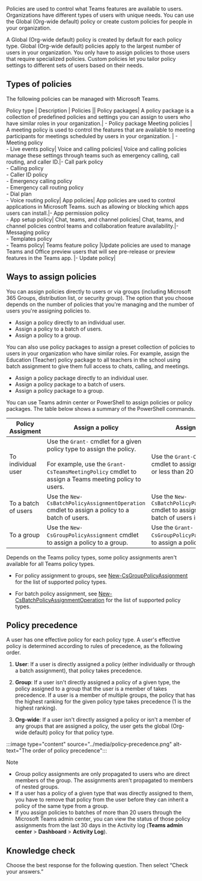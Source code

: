 Policies are used to control what Teams features are available to users. Organizations have different types of users with unique needs. You can use the Global (Org-wide default) policy or create custom policies for people in your organization. 


A Global (Org-wide default) policy is created by default for each policy type. Global (Org-wide default) policies apply to the largest number of users in your organization. You only have to assign policies to those users that require specialized policies. Custom policies let you tailor policy settings to different sets of users based on their needs. 

## Types of policies

The following policies can be managed with Microsoft Teams.

Policy type | Description | Policies
||
Policy packages| A policy package is a collection of predefined policies and settings you can assign to users who have similar roles in your organization.| - Policy package
Meeting policies | A meeting policy is used to control the features that are available to meeting participants for meetings scheduled by users in your organization. | - Meeting policy<br> - Live events policy| 
Voice and calling policies| Voice and calling policies manage these settings through teams such as emergency calling, call routing, and caller ID.|- Call park policy<br> - Calling policy<br> - Caller ID policy<br> - Emergency calling policy<br> - Emergency call routing policy<br> - Dial plan<br> - Voice routing policy|
App policies| App policies are used to control applications in Microsoft Teams. such as allowing or blocking which apps users can install.|- App permission policy<br> - App setup policy|
Chat, teams, and channel policies| Chat, teams, and channel policies control teams and collaboration feature availability.|- Messaging policy<br> - Templates policy<br> - Teams policy|
Teams feature policy |Update policies are used to manage Teams and Office preview users that will see pre-release or preview features in the Teams app. |- Update policy|

## Ways to assign policies

You can assign policies directly to users or via groups (including Microsoft 365 Groups, distribution list, or security group). The option that you choose depends on the number of policies that you're managing and the number of users you're assigning policies to.

- Assign a policy directly to an individual user.
- Assign a policy to a batch of users.
- Assign a policy to a group. 

You can also use policy packages to assign a preset collection of policies to users in your organization who have similar roles. For example, assign the Education (Teacher) policy package to all teachers in the school using batch assignment to give them full access to chats, calling, and meetings. 

- Assign a policy package directly to an individual user.
- Assign a policy package to a batch of users.
- Assign a policy package to a group. 

You can use Teams admin center or PowerShell to assign policies or policy packages. The table below shows a summary of the PowerShell commands. 

|Policy Assigment |Assign a policy|Assign a policy package|
|--|--|--|
|To individual user|Use the ```Grant-``` cmdlet for a given policy type to assign the policy.<br/><br/> For example, use the ```Grant-CsTeamsMeetingPolicy``` cmdlet to assign a Teams meeting policy to users. |Use the ```Grant-CsUserPolicyPackage``` cmdlet to assign a policy package to one or less than 20 users at a time.|
|To a batch of users|Use the ```New-CsBatchPolicyAssignmentOperation``` cmdlet to assign a policy to a batch of users.|Use the ```New-CsBatchPolicyPackageAssignmentOperation``` cmdlet to assign a policy package to  a batch of users in a tenant.|
|To a group|Use the ```New-CsGroupPolicyAssignment``` cmdlet to assign a policy to a group. |Use the ```Grant-CsGroupPolicyPackageAssignment``` cmdlet to assign a policy package to a group.|

Depends on the Teams policy types, some policy assignments aren't available for all Teams policy types. 

* For policy assignment to groups, see [New-CsGroupPolicyAssignment](/powershell/module/teams/new-csgrouppolicyassignment) for the list of supported policy types.

* For batch policy assignment, see [New-CsBatchPolicyAssignmentOperation](/powershell/module/teams/new-csbatchpolicyassignmentoperation) for the list of supported policy types.


## Policy precedence
A user has one effective policy for each policy type. A user's effective policy is determined according to rules of precedence, as the following order.

1. **User**: If a user is directly assigned a policy (either individually or through a batch assignment), that policy takes precedence.

2. **Group**: If a user isn't directly assigned a policy of a given type, the policy assigned to a group that the user is a member of takes precedence. If a user is a member of multiple groups, the policy that has the highest ranking for the given policy type takes precedence (1 is the highest ranking). 

3. **Org-wide**: If a user isn't directly assigned a policy or isn't a member of any groups that are assigned a policy, the user gets the global (Org-wide default) policy for that policy type.

‎:::image type="content" source="../media/policy-precedence.png" alt-text="The order of policy precedence":::

> [!NOTE]
> * Group policy assignments are only propagated to users who are direct members of the group. The assignments aren't propagated to members of nested groups.
> *  If a user has a policy of a given type that was directly assigned to them, you have to remove that policy from the user before they can inherit a policy of the same type from a group.
> * If you assign policies to batches of more than 20 users through the Microsoft Teams admin center, you can view the status of those policy assignments from the last 30 days in the Activity log (**Teams admin center** > **Dashboard** > **Activity Log**). 


## Knowledge check

Choose the best response for the following question. Then select “Check your answers.”